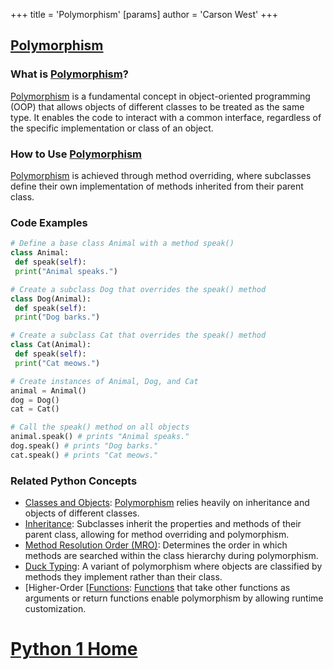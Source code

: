 +++
 title = 'Polymorphism'
[params]
	author = 'Carson West'
+++
## [Polymorphism](./../polymorphism/)

### What is [Polymorphism](./../polymorphism/)?
 [Polymorphism](./../polymorphism/) is a fundamental concept in object-oriented programming (OOP) that allows objects of different classes to be treated as the same type. It enables the code to interact with a common interface, regardless of the specific implementation or class of an object.

### How to Use [Polymorphism](./../polymorphism/)
 [Polymorphism](./../polymorphism/) is achieved through method overriding, where subclasses define their own implementation of methods inherited from their parent class.

### Code Examples
```python
# Define a base class Animal with a method speak()
class Animal:
 def speak(self):
 print("Animal speaks.")

# Create a subclass Dog that overrides the speak() method
class Dog(Animal):
 def speak(self):
 print("Dog barks.")

# Create a subclass Cat that overrides the speak() method
class Cat(Animal):
 def speak(self):
 print("Cat meows.")

# Create instances of Animal, Dog, and Cat
animal = Animal()
dog = Dog()
cat = Cat()

# Call the speak() method on all objects
animal.speak() # prints "Animal speaks."
dog.speak() # prints "Dog barks."
cat.speak() # prints "Cat meows."
```

### Related Python Concepts
- [Classes and Objects](./../classes-and-objects/): [Polymorphism](./../polymorphism/) relies heavily on inheritance and objects of different classes.
- [Inheritance](./../inheritance/): Subclasses inherit the properties and methods of their parent class, allowing for method overriding and polymorphism.
- [Method Resolution Order (MRO)](./../method-resolution-order-(mro)/): Determines the order in which methods are searched within the class hierarchy during polymorphism.
- [Duck Typing](./../duck-typing/): A variant of polymorphism where objects are classified by methods they implement rather than their class.
- [Higher-Order [[Functions](./../higher-order-[[functions/): [Functions](./../functions/) that take other functions as arguments or return functions enable polymorphism by allowing runtime customization.
# [Python 1 Home](./../python-1-home/)